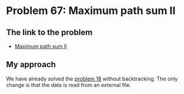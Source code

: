 # Problem 67: Maximum path sum II

## The link to the problem

- [Maximum path sum II](https://projecteuler.net/problem=67)

## My approach

We have already solved the [problem 18](./p0018.md) without backtracking.
The only change is that the data is read from an external file.
